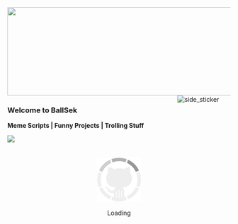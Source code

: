 <div>
  <img align="center" src="https://3.bp.blogspot.com/-lHDshf7JYmk/UKVfr3SfCBI/AAAAAAAAAQU/nby47SisLKY/s1600/banner+memes.jpg" width=1000 height=200 style="border-radious=30%">
  <img align="right" width=120px height=120px alt="side_sticker" src="https://media.giphy.com/media/TEnXkcsHrP4YedChhA/giphy.gif" />
  <h3 align="left"><b>Welcome to BallSek</b></h3>
  <p align="left"><b>Meme Scripts | Funny Projects | Trolling Stuff</b></p>
</div>

<img src="https://user-images.githubusercontent.com/73097560/115834477-dbab4500-a447-11eb-908a-139a6edaec5c.gif"><br><br>

<div align=center>
        <img src="https://raw.githubusercontent.com/AhmedFathyDev/AhmedFathyDev/main/GitHub.gif" alt="GitHub Octocat Logo" height="100">
        <p>Loading</p>
    </div>
